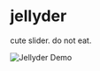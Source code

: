 # jellyder
cute slider. do not eat.

![Jellyder Demo](https://github.com/bahattinkoc/jellyder/blob/main/Resource/example.gif)
